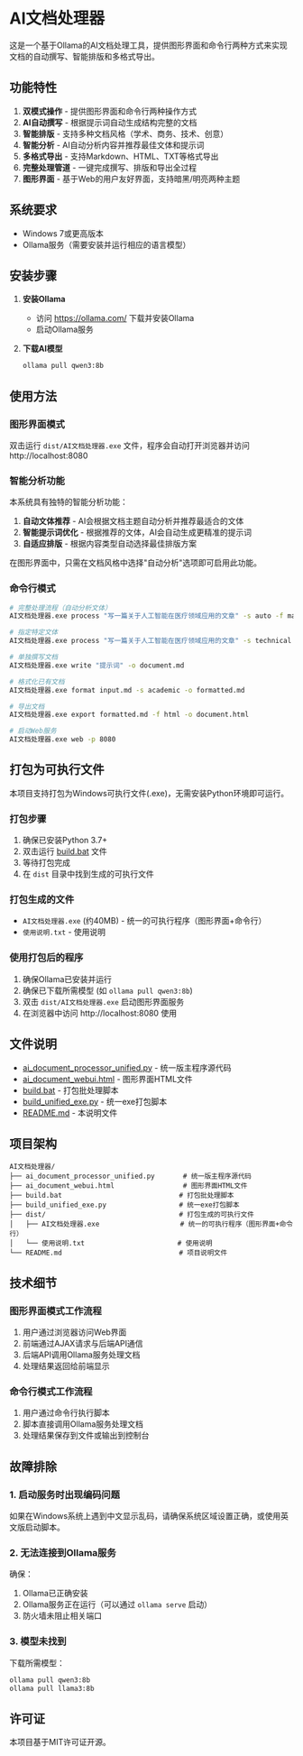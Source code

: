 # AI文档处理器

这是一个基于Ollama的AI文档处理工具，提供图形界面和命令行两种方式来实现文档的自动撰写、智能排版和多格式导出。

## 功能特性

1. **双模式操作** - 提供图形界面和命令行两种操作方式
2. **AI自动撰写** - 根据提示词自动生成结构完整的文档
3. **智能排版** - 支持多种文档风格（学术、商务、技术、创意）
4. **智能分析** - AI自动分析内容并推荐最佳文体和提示词
5. **多格式导出** - 支持Markdown、HTML、TXT等格式导出
6. **完整处理管道** - 一键完成撰写、排版和导出全过程
7. **图形界面** - 基于Web的用户友好界面，支持暗黑/明亮两种主题

## 系统要求

- Windows 7或更高版本
- Ollama服务（需要安装并运行相应的语言模型）

## 安装步骤

1. **安装Ollama**
   - 访问 https://ollama.com/ 下载并安装Ollama
   - 启动Ollama服务

2. **下载AI模型**
   ```bash
   ollama pull qwen3:8b
   ```

## 使用方法

### 图形界面模式

双击运行 `dist/AI文档处理器.exe` 文件，程序会自动打开浏览器并访问 http://localhost:8080

### 智能分析功能

本系统具有独特的智能分析功能：

1. **自动文体推荐** - AI会根据文档主题自动分析并推荐最适合的文体
2. **智能提示词优化** - 根据推荐的文体，AI会自动生成更精准的提示词
3. **自适应排版** - 根据内容类型自动选择最佳排版方案

在图形界面中，只需在文档风格中选择"自动分析"选项即可启用此功能。

### 命令行模式

```bash
# 完整处理流程（自动分析文体）
AI文档处理器.exe process "写一篇关于人工智能在医疗领域应用的文章" -s auto -f markdown -o ai_medical.md

# 指定特定文体
AI文档处理器.exe process "写一篇关于人工智能在医疗领域应用的文章" -s technical -f markdown -o ai_medical.md

# 单独撰写文档
AI文档处理器.exe write "提示词" -o document.md

# 格式化已有文档
AI文档处理器.exe format input.md -s academic -o formatted.md

# 导出文档
AI文档处理器.exe export formatted.md -f html -o document.html

# 启动Web服务
AI文档处理器.exe web -p 8080
```

## 打包为可执行文件

本项目支持打包为Windows可执行文件(.exe)，无需安装Python环境即可运行。

### 打包步骤

1. 确保已安装Python 3.7+
2. 双击运行 [build.bat](file://c:\myproject\AIwr\build.bat) 文件
3. 等待打包完成
4. 在 `dist` 目录中找到生成的可执行文件

### 打包生成的文件

- `AI文档处理器.exe` (约40MB) - 统一的可执行程序（图形界面+命令行）
- `使用说明.txt` - 使用说明

### 使用打包后的程序

1. 确保Ollama已安装并运行
2. 确保已下载所需模型 (如 `ollama pull qwen3:8b`)
3. 双击 `dist/AI文档处理器.exe` 启动图形界面服务
4. 在浏览器中访问 http://localhost:8080 使用

## 文件说明

- [ai_document_processor_unified.py](file://c:\myproject\AIwr\ai_document_processor_unified.py) - 统一版主程序源代码
- [ai_document_webui.html](file://c:\myproject\AIwr\ai_document_webui.html) - 图形界面HTML文件
- [build.bat](file://c:\myproject\AIwr\build.bat) - 打包批处理脚本
- [build_unified_exe.py](file://c:\myproject\AIwr\build_unified_exe.py) - 统一exe打包脚本
- [README.md](file://c:\myproject\AIwr\README.md) - 本说明文件

## 项目架构

```
AI文档处理器/
├── ai_document_processor_unified.py       # 统一版主程序源代码
├── ai_document_webui.html                 # 图形界面HTML文件
├── build.bat                             # 打包批处理脚本
├── build_unified_exe.py                  # 统一exe打包脚本
├── dist/                                 # 打包生成的可执行文件
│   ├── AI文档处理器.exe                    # 统一的可执行程序（图形界面+命令行）
│   └── 使用说明.txt                       # 使用说明
└── README.md                             # 项目说明文件
```

## 技术细节

### 图形界面模式工作流程

1. 用户通过浏览器访问Web界面
2. 前端通过AJAX请求与后端API通信
3. 后端API调用Ollama服务处理文档
4. 处理结果返回给前端显示

### 命令行模式工作流程

1. 用户通过命令行执行脚本
2. 脚本直接调用Ollama服务处理文档
3. 处理结果保存到文件或输出到控制台

## 故障排除

### 1. 启动服务时出现编码问题
如果在Windows系统上遇到中文显示乱码，请确保系统区域设置正确，或使用英文版启动脚本。

### 2. 无法连接到Ollama服务
确保：
1. Ollama已正确安装
2. Ollama服务正在运行（可以通过 `ollama serve` 启动）
3. 防火墙未阻止相关端口

### 3. 模型未找到
下载所需模型：
```bash
ollama pull qwen3:8b
ollama pull llama3:8b
```

## 许可证

本项目基于MIT许可证开源。